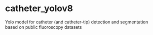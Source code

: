 # catheter_yolov8
Yolo model for catheter (and catheter-tip) detection and segmentation based on public fluoroscopy datasets

